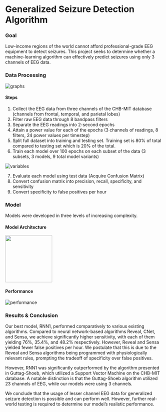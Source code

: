# Generalized Seizure Detection Algorithm

### Goal
Low-income regions of the world cannot afford professional-grade EEG equipment to detect seizures. 
This project seeks to determine whether a machine-learning algorithm can effectively predict seizures using only 3 channels of EEG data.

### Data Processing

![graphs](https://user-images.githubusercontent.com/38896123/157976056-786e429f-b6b6-429b-94e0-864455d44b84.jpg)

#### Steps
1. Collect the EEG data from three channels of the CHB-MIT database (channels from frontal, temporal, and parietal lobes)
2. Filter raw EEG data through 8 bandpass filters
3. Separate the EEG readings into 2-second epochs
4. Attain a power value for each of the epochs (3 channels of readings, 8 filters, 24 power values per timestep)
5. Split full dataset into training and testing set. Training set is 80% of total compared to testing set which is 20% of the total.
6.  Train each model over 100 epochs  on each subset of the data (3 subsets, 3 models, 9 total model variants)

![variables](https://user-images.githubusercontent.com/38896123/157975895-2cb0edcb-c04b-45f7-9ad3-f3de26ae1cdd.jpg)

7.  Evaluate each model using test data (Acquire Confusion Matrix)
8. Convert confusion matrix into precision, recall, specificity, and sensitivity
9. Convert specificity to false positives per hour

### Model

Models were developed in three levels of increasing complexity.

#### Model Architecture

<img src = https://user-images.githubusercontent.com/38896123/157976688-02b98ebb-cd0a-4525-8c80-de884ea3f111.jpg width=150>

#### Performance

![performance](https://user-images.githubusercontent.com/38896123/157976423-7c6a7af9-76cd-4a5b-b42a-2a20f64b765c.jpg)

### Results & Conclusion

Our best model, RNN1, performed comparatively to various existing algorithms. 
Compared to neural network-based algorithms Reveal, CNet, and Sensa, we achieve significantly higher sensitivity, with each of them yielding 76%, 35.4%, and 48.2% respectively. 
However, Reveal and Sensa yielded fewer false positives per hour. We postulate that this is due to the Reveal and Sensa algorithms being programmed with physiologically relevant rules, prompting the tradeoff of specificity over false positives. 

However, RNN1 was significantly outperformed by the algorithm presented in Guttag-Shoeb, which utilized a Support Vector Machine on the CHB-MIT database. 
A notable distinction is that the Guttag-Shoeb algorithm utilized 23 channels of EEG, while our models were using 3 channels.

We conclude that the usage of lesser channel EEG data for generalized seizure detection is possible and can perform well. 
However, further real-world testing is required to determine our model’s realistic performance.
